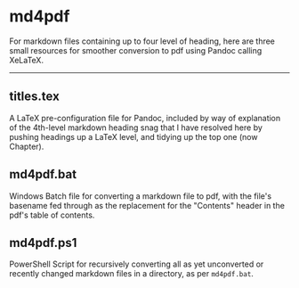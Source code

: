 md4pdf
======

For markdown files containing up to four level of heading, here are three small resources for smoother conversion to pdf using Pandoc calling XeLaTeX.

---
## titles.tex
A LaTeX pre-configuration file for Pandoc, included by way of explanation of the 4th-level markdown heading snag that I have resolved here by pushing headings up a LaTeX level, and tidying up the top one (now Chapter).

## md4pdf.bat
Windows Batch file for converting a markdown file to pdf, with the file's basename fed through as the replacement for the "Contents" header in the pdf's table of contents.

## md4pdf.ps1
PowerShell Script for recursively converting all as yet unconverted or recently changed markdown files in a directory, as per `md4pdf.bat`.

